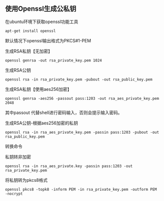 ## 使用Openssl生成公私钥

在ubuntu环境下获取openssl功能工具

```
apt-get install openssl
```

默认情况下openssl输出格式为PKCS\#1-PEM

生成RSA私钥【无加密】

```
openssl genrsa -out rsa_private_key.pem 1024
```

生成RSA公钥

```
openssl rsa -in rsa_private_key.pem -pubout -out rsa_public_key.pem
```

生成RSA私钥【使用aes256加密】

```
openssl genrsa -aes256 -passout pass:1203 -out rsa_aes_private_key.pem 2048
```

其中passout 代替shell进行密码输入，否则会提示输入密码。

生成RSA公钥-根据aes256加密的私钥

```
openssl rsa -in rsa_aes_private_key.pem -passin pass:1203 -pubout -out rsa_public_key.pem
```

转换命令

私钥转非加密

```
openssl rsa -in rsa_aes_private.key -passin pass:1203 -out rsa_private_key.pem
```



将私钥转为pkcs8格式

```
openssl pkcs8 -topk8 -inform PEM -in rsa_private_key.pem -outform PEM -nocrypt
```



